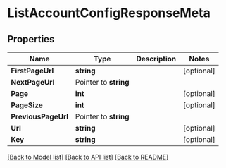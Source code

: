 # ListAccountConfigResponseMeta

## Properties

Name | Type | Description | Notes
------------ | ------------- | ------------- | -------------
**FirstPageUrl** | **string** |  |[optional] 
**NextPageUrl** | Pointer to **string** |  |
**Page** | **int** |  |[optional] 
**PageSize** | **int** |  |[optional] 
**PreviousPageUrl** | Pointer to **string** |  |
**Url** | **string** |  |[optional] 
**Key** | **string** |  |[optional] 

[[Back to Model list]](../README.md#documentation-for-models) [[Back to API list]](../README.md#documentation-for-api-endpoints) [[Back to README]](../README.md)


